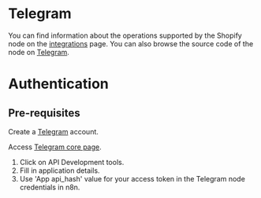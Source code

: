 # Telegram
You can find information about the operations supported by the Shopify node on the [integrations](https://n8n.io/integrations/n8n-nodes-base.telegram) page. You can also browse the source code of the node on [Telegram](https://github.com/n8n-io/n8n/tree/master/packages/nodes-base/nodes/Telegram).

# Authentication

## Pre-requisites

Create a [Telegram](https://telegram.com/) account.

Access [Telegram core page](https://my.telegram.org/).

1. Click on API Development tools.
2. Fill in application details.
3. Use 'App api_hash' value for your access token in the Telegram node credentials in n8n.





